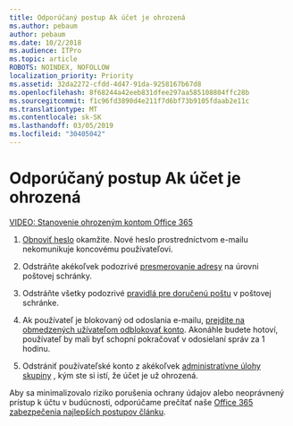 ```yaml
---
title: Odporúčaný postup Ak účet je ohrozená
ms.author: pebaum
author: pebaum
ms.date: 10/2/2018
ms.audience: ITPro
ms.topic: article
ROBOTS: NOINDEX, NOFOLLOW
localization_priority: Priority
ms.assetid: 32da2272-cfdd-4d47-91da-9258167b67d8
ms.openlocfilehash: 8f68244a42eeb831dfee297aa585108804ffc28b
ms.sourcegitcommit: f1c96fd3890d4e211f7d6bf73b9105fdaab2e11c
ms.translationtype: MT
ms.contentlocale: sk-SK
ms.lasthandoff: 03/05/2019
ms.locfileid: "30405042"
---
```

# <a name="recommended-steps-to-take-if-an-account-is-compromised"></a>Odporúčaný postup Ak účet je ohrozená

[VIDEO: Stanovenie ohrozeným kontom Office 365](https://www.microsoft.com/videoplayer/embed/RE2jvOb?pid=ocpVideo0-innerdiv-oneplayer&amp;postJsllMsg=true&amp;maskLevel=20&amp;autoplay=true)
  
1. [Obnoviť heslo](https://support.office.com/article/7a5d073b-7fae-4aa5-8f96-9ecd041aba9c) okamžite. Nové heslo prostredníctvom e-mailu nekomunikuje koncovému používateľovi. 
    
2. Odstráňte akékoľvek podozrivé [presmerovanie adresy](https://support.office.com/article/ab5eb117-0f22-4fa7-a662-3a6bdb0add74) na úrovni poštovej schránky. 
    
3. Odstráňte všetky podozrivé [pravidlá pre doručenú poštu](https://support.office.com/article/1433E3A0-7FB0-4999-B536-50E05CB67FED) v poštovej schránke. 
    
4. Ak používateľ je blokovaný od odoslania e-mailu, [prejdite na obmedzených užívateľom odblokovať konto](https://protection.office.com/?hash=/restrictedusers). Akonáhle budete hotoví, používateľ by mali byť schopní pokračovať v odosielaní správ za 1 hodinu.
    
5. Odstrániť používateľské konto z akékoľvek [administratívne úlohy skupiny](https://support.office.com/article/eac4d046-1afd-4f1a-85fc-8219c79e1504) , kým ste si istí, že účet je už ohrozená. 
    
Aby sa minimalizovalo riziko porušenia ochrany údajov alebo neoprávnený prístup k účtu v budúcnosti, odporúčame prečítať naše [Office 365 zabezpečenia najlepších postupov článku](https://support.office.com/article/9295e396-e53d-49b9-ae9b-0b5828cdedc3).
  

